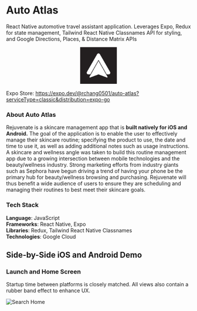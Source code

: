 # Auto Atlas
React Native automotive travel assistant application. Leverages Expo, Redux for state management, Tailwind React Native Classnames API for styling, and Google Directions, Places, &amp; Distance Matrix APIs

<p align="center">
  <img src="/demo/icon.png" alt="auto_atlas_icon" width="100" height="100"/>
</p>

Expo Store: 
https://expo.dev/@rchang0501/auto-atlas?serviceType=classic&distribution=expo-go

### About Auto Atlas
Rejuvenate is a skincare management app that is **built natively for iOS and  Android.** The goal of the application is to enable the user to effectively manage their skincare routine; specifying the product to use, the date and time to use it, as well as adding additional notes such as usage instructions. A skincare and wellness angle was taken to build this routine management app due to a growing intersection between mobile technologies and the beauty/wellness industry. Strong marketing efforts from industry giants such as Sephora have begun driving a trend of having your phone be the primary hub for beauty/wellness browsing and purchasing. Rejuvenate will thus benefit a wide audience of users to ensure they are scheduling and managing their routines to best meet their skincare goals. 

### Tech Stack
**Language**: JavaScript </br>
**Frameworks**: React Native, Expo </br>
**Libraries**: Redux, Tailwind React Native Classnames </br>
**Technologies**: Google Cloud </br>

## Side-by-Side iOS and Android Demo

### Launch and Home Screen
Startup time between platforms is closely matched. All views also contain a rubber band effect to enhance UX. 

![Search Home](/demo/1_search_home.gif)

